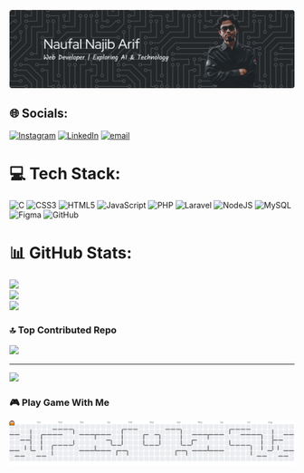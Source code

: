 ![Naufal Najib Arif ](img/github-header-banner.png)

## 🌐 Socials:
[![Instagram](https://img.shields.io/badge/Instagram-%23E4405F.svg?logo=Instagram&logoColor=white)](https://instagram.com/nnajibba) [![LinkedIn](https://img.shields.io/badge/LinkedIn-%230077B5.svg?logo=linkedin&logoColor=white)](https://www.linkedin.com/in/naufal-najib-arif-a068a022a/) [![email](https://img.shields.io/badge/Email-D14836?logo=gmail&logoColor=white)](mailto:naufalnajib52@gmail.com) 

# 💻 Tech Stack:
![C](https://img.shields.io/badge/c-%2300599C.svg?style=for-the-badge&logo=c&logoColor=white) ![CSS3](https://img.shields.io/badge/css3-%231572B6.svg?style=for-the-badge&logo=css3&logoColor=white) ![HTML5](https://img.shields.io/badge/html5-%23E34F26.svg?style=for-the-badge&logo=html5&logoColor=white) ![JavaScript](https://img.shields.io/badge/javascript-%23323330.svg?style=for-the-badge&logo=javascript&logoColor=%23F7DF1E) ![PHP](https://img.shields.io/badge/php-%23777BB4.svg?style=for-the-badge&logo=php&logoColor=white) ![Laravel](https://img.shields.io/badge/laravel-%23FF2D20.svg?style=for-the-badge&logo=laravel&logoColor=white) ![NodeJS](https://img.shields.io/badge/node.js-6DA55F?style=for-the-badge&logo=node.js&logoColor=white) ![MySQL](https://img.shields.io/badge/mysql-4479A1.svg?style=for-the-badge&logo=mysql&logoColor=white) ![Figma](https://img.shields.io/badge/figma-%23F24E1E.svg?style=for-the-badge&logo=figma&logoColor=white) ![GitHub](https://img.shields.io/badge/github-%23121011.svg?style=for-the-badge&logo=github&logoColor=white)

# 📊 GitHub Stats:
![](https://github-readme-stats.vercel.app/api?username=najibarif&theme=dark&hide_border=true&include_all_commits=false&count_private=false)<br/>
![](https://nirzak-streak-stats.vercel.app/?user=najibarif&theme=dark&hide_border=true)<br/>
![](https://github-readme-stats.vercel.app/api/top-langs/?username=najibarif&theme=dark&hide_border=true&include_all_commits=false&count_private=false&layout=compact)

### 🔝 Top Contributed Repo
![](https://github-contributor-stats.vercel.app/api?username=najibarif&limit=5&theme=react&combine_all_yearly_contributions=true)

---
[![](https://visitcount.itsvg.in/api?id=najibarif&icon=0&color=0)](https://visitcount.itsvg.in)

### 🎮 Play Game With Me
<picture>
  <source media="(prefers-color-scheme: dark)" srcset="https://raw.githubusercontent.com/najibarif/najibarif/output/pacman-contribution-graph-dark.svg">
  <source media="(prefers-color-scheme: light)" srcset="https://raw.githubusercontent.com/najibarif/najibarif/output/pacman-contribution-graph.svg">
  <img alt="pacman contribution graph" src="https://raw.githubusercontent.com/najibarif/najibarif/output/pacman-contribution-graph.svg">
</picture>
<!-- Proudly created with GPRM ( https://gprm.itsvg.in ) -->